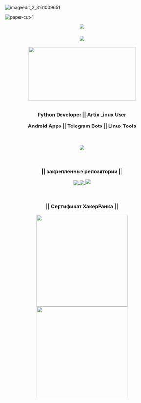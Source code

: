 <!-- Intro text -->
<!-- ![dedsec3](https://user-images.githubusercontent.com/118578799/233756369-d71b06a0-2dbe-41fe-b351-22ba2ad12b77.png) -->
![imageedit_2_3161009651](https://github.com/Kourva/Kourva/assets/118578799/49a41ef1-16de-4a80-9e94-ae8398f71a0c)

![paper-cut-1](https://user-images.githubusercontent.com/118578799/233756342-830e93d3-1574-4cda-a2e8-988a0c02c280.png)

<p align="center">
    <a href="https://Kourva.github.io"> 
        <img src="https://readme-typing-svg.demolab.com?font=Share+Tech+Mono+&pause=1000&color=F7F7F7&width=500&lines=FuNcTiOn+DeDsEc+%7BCiTyOs%7D%3A+PuT+-%3E+JoIn+DeDsEc+NoW" />
    </a>

</p>


<!-- Trophies -->
<h3 align="center">
    <img align="center" src="https://github-profile-trophy.vercel.app/?username=Kourva&no-bg=true&no-frame=true&column=6&row=1&margin-w=10&border_color=fe428e&theme=radical" />
    <br><br>
    <img align="center" src="https://user-images.githubusercontent.com/118578799/233756931-3b1075da-8e89-4b01-bab5-72865eeeb731.png" width=350 height=175 />
    <br><br>
    <p> Python Developer || Artix Linux User </p> 
    <p> Android Apps || Telegram Bots || Linux Tools </p>
    <br>
</h3>

<!-- Streak stats -->
<p align="center">
<img align="center" src="https://streak-stats.demolab.com?user=Kourva&theme=black-ice&hide_border=true&border_radius=5&locale=ru&mode=weekly&card_width=550&background=00000000&ring=fe428e&currStreakLabel=C3C3C3&fire=ffffff&stroke=fe428e&sideLabels=fe428e" />
</p>

<!-- <h3 align="center">   
    <img align="center" src="https://github-readme-stats.vercel.app/api/top-langs/?username=anuraghazra&layout=compact&langs_count=10&theme=transparent&locale=ru&hide_progress=true&hide_border=true&custom_title=язык" />
</h3> -->

<!-- Extra pins -->
<h3 align="center">
    <br>
    <p> || закрепленные репозитории || </p>
    <a href="https://github.com/Kourva/V2rayDoprax">
        <img align="center" src="https://github-readme-stats-git-masterrstaa-rickstaa.vercel.app/api/pin/?username=Kourva&repo=V2rayDoprax&theme=transparent&show_owner=true&border_color=fe428e&title_color=fe428e&text_color=C3C3C3" />
    </a>
    <a href="https://github.com/Kourva/V2Paste">
        <img align="center" src="https://github-readme-stats-git-masterrstaa-rickstaa.vercel.app/api/pin/?username=Kourva&repo=V2Paste&theme=transparent&show_owner=true&border_color=fe428e&title_color=fe428e&text_color=C3C3C3" />
    </a>
   <img src="https://github-readme-stats.vercel.app/api/top-langs/?username=Kourva&langs_count=10&layout=default&card_width=860&hide_border=true&theme=transparent&locale=ru&title_color=fe428e&text_color=fe428e" />
</h3>

<h3 align="center">
    <br>
    <p> || Сертификат ХакерРанка || </p>
    <p align="center">
        <a href="https://www.hackerrank.com/certificates/c3daf8efff6a">
            <img src="https://user-images.githubusercontent.com/118578799/233812176-983a8253-d161-4a1e-a336-0db76fcc15e2.png" width=300 heigth=120/>
        </a>
        <a href="https://www.hackerrank.com/certificates/85073a706114">
            <img src="https://github.com/Kourva/Kourva/assets/118578799/a55963a6-aadd-4f9c-aabe-97a850ea6700" width=298 heigth=120/>
        </a>
    </p>
</h3>

<br><br>
